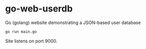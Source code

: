 # go-web-userdb
Go (golang) website demonstrating a JSON-based user database

`go run main.go`

Site listens on port 9000.
